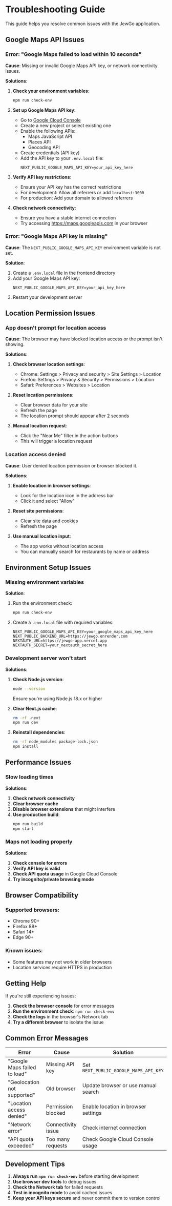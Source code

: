 # Troubleshooting Guide

This guide helps you resolve common issues with the JewGo application.

## Google Maps API Issues

### Error: "Google Maps failed to load within 10 seconds"

**Cause**: Missing or invalid Google Maps API key, or network connectivity issues.

**Solutions**:

1. **Check your environment variables**:
   ```bash
   npm run check-env
   ```

2. **Set up Google Maps API key**:
   - Go to [Google Cloud Console](https://console.cloud.google.com/)
   - Create a new project or select existing one
   - Enable the following APIs:
     - Maps JavaScript API
     - Places API
     - Geocoding API
   - Create credentials (API key)
   - Add the API key to your `.env.local` file:
     ```
     NEXT_PUBLIC_GOOGLE_MAPS_API_KEY=your_api_key_here
     ```

3. **Verify API key restrictions**:
   - Ensure your API key has the correct restrictions
   - For development: Allow all referrers or add `localhost:3000`
   - For production: Add your domain to allowed referrers

4. **Check network connectivity**:
   - Ensure you have a stable internet connection
   - Try accessing https://maps.googleapis.com in your browser

### Error: "Google Maps API key is missing"

**Cause**: The `NEXT_PUBLIC_GOOGLE_MAPS_API_KEY` environment variable is not set.

**Solution**:
1. Create a `.env.local` file in the frontend directory
2. Add your Google Maps API key:
   ```
   NEXT_PUBLIC_GOOGLE_MAPS_API_KEY=your_api_key_here
   ```
3. Restart your development server

## Location Permission Issues

### App doesn't prompt for location access

**Cause**: The browser may have blocked location access or the prompt isn't showing.

**Solutions**:

1. **Check browser location settings**:
   - Chrome: Settings > Privacy and security > Site Settings > Location
   - Firefox: Settings > Privacy & Security > Permissions > Location
   - Safari: Preferences > Websites > Location

2. **Reset location permissions**:
   - Clear browser data for your site
   - Refresh the page
   - The location prompt should appear after 2 seconds

3. **Manual location request**:
   - Click the "Near Me" filter in the action buttons
   - This will trigger a location request

### Location access denied

**Cause**: User denied location permission or browser blocked it.

**Solutions**:

1. **Enable location in browser settings**:
   - Look for the location icon in the address bar
   - Click it and select "Allow"

2. **Reset site permissions**:
   - Clear site data and cookies
   - Refresh the page

3. **Use manual location input**:
   - The app works without location access
   - You can manually search for restaurants by name or address

## Environment Setup Issues

### Missing environment variables

**Solution**:
1. Run the environment check:
   ```bash
   npm run check-env
   ```

2. Create a `.env.local` file with required variables:
   ```
   NEXT_PUBLIC_GOOGLE_MAPS_API_KEY=your_google_maps_api_key_here
   NEXT_PUBLIC_BACKEND_URL=https://jewgo.onrender.com
   NEXTAUTH_URL=https://jewgo-app.vercel.app
   NEXTAUTH_SECRET=your_nextauth_secret_here
   ```

### Development server won't start

**Solutions**:

1. **Check Node.js version**:
   ```bash
   node --version
   ```
   Ensure you're using Node.js 18.x or higher

2. **Clear Next.js cache**:
   ```bash
   rm -rf .next
   npm run dev
   ```

3. **Reinstall dependencies**:
   ```bash
   rm -rf node_modules package-lock.json
   npm install
   ```

## Performance Issues

### Slow loading times

**Solutions**:

1. **Check network connectivity**
2. **Clear browser cache**
3. **Disable browser extensions** that might interfere
4. **Use production build**:
   ```bash
   npm run build
   npm start
   ```

### Maps not loading properly

**Solutions**:

1. **Check console for errors**
2. **Verify API key is valid**
3. **Check API quota usage** in Google Cloud Console
4. **Try incognito/private browsing mode**

## Browser Compatibility

### Supported browsers:
- Chrome 90+
- Firefox 88+
- Safari 14+
- Edge 90+

### Known issues:
- Some features may not work in older browsers
- Location services require HTTPS in production

## Getting Help

If you're still experiencing issues:

1. **Check the browser console** for error messages
2. **Run the environment check**: `npm run check-env`
3. **Check the logs** in the browser's Network tab
4. **Try a different browser** to isolate the issue

## Common Error Messages

| Error | Cause | Solution |
|-------|-------|----------|
| "Google Maps failed to load" | Missing API key | Set `NEXT_PUBLIC_GOOGLE_MAPS_API_KEY` |
| "Geolocation not supported" | Old browser | Update browser or use manual search |
| "Location access denied" | Permission blocked | Enable location in browser settings |
| "Network error" | Connectivity issue | Check internet connection |
| "API quota exceeded" | Too many requests | Check Google Cloud Console usage |

## Development Tips

1. **Always run `npm run check-env`** before starting development
2. **Use browser dev tools** to debug issues
3. **Check the Network tab** for failed requests
4. **Test in incognito mode** to avoid cached issues
5. **Keep your API keys secure** and never commit them to version control 